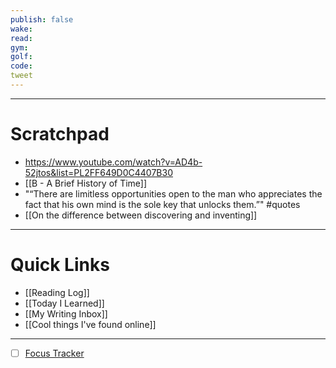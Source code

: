 ```yaml
---
publish: false
wake:
read:
gym:
golf:
code:
tweet
---
```

***
# Scratchpad
- https://www.youtube.com/watch?v=AD4b-52jtos&list=PL2FF649D0C4407B30
- [[B - A Brief History of Time]]
- "“There are limitless opportunities open to the man who appreciates the fact that his own mind is the sole key that unlocks them.”" #quotes 
- [[On the difference between discovering and inventing]]


---
# Quick Links
- [[Reading Log]]
- [[Today I Learned]]
- [[My Writing Inbox]]
- [[Cool things I've found online]]

***
- [ ] [Focus Tracker](https://docs.google.com/spreadsheets/d/18ZL9CSRxE2z7pTKcaPGe3749GMO9Ov2UjVsRMQqShBk/edit#gid=696776801)